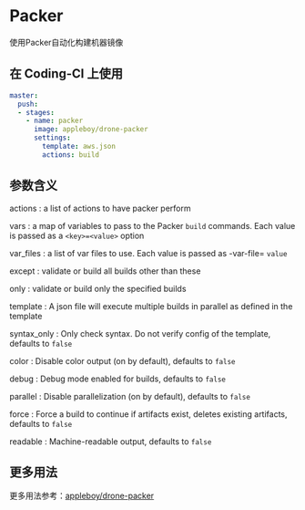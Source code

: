 # Packer

使用Packer自动化构建机器镜像

## 在 Coding-CI 上使用

```yml
master:
  push:
  - stages:
    - name: packer
      image: appleboy/drone-packer
      settings:
        template: aws.json
        actions: build
```

## 参数含义

actions
: a list of actions to have packer perform

vars
: a map of variables to pass to the Packer `build` commands. Each value is passed as a `<key>=<value>` option

var_files
: a list of var files to use. Each value is passed as -var-file= `value`

except
: validate or build all builds other than these

only
: validate or build only the specified builds

template
: A json file will execute multiple builds in parallel as defined in the template

syntax_only
: Only check syntax. Do not verify config of the template, defaults to `false`

color
: Disable color output (on by default), defaults to `false`

debug
: Debug mode enabled for builds, defaults to `false`

parallel
: Disable parallelization (on by default), defaults to `false`

force
: Force a build to continue if artifacts exist, deletes existing artifacts, defaults to `false`

readable
: Machine-readable output, defaults to `false`

## 更多用法

更多用法参考：[appleboy/drone-packer](https://github.com/appleboy/drone-packer)

